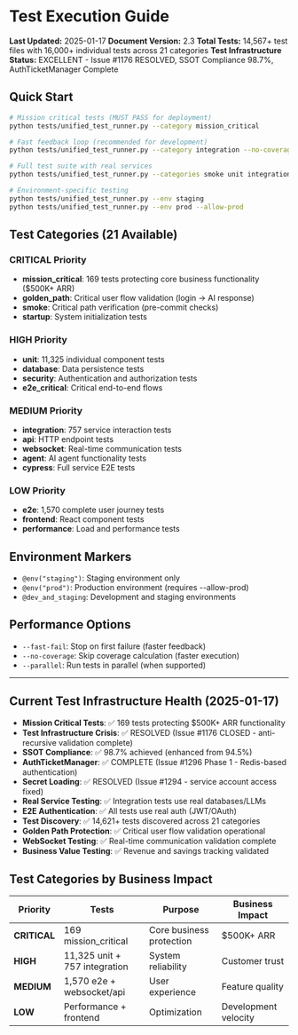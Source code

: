 # Test Execution Guide

**Last Updated:** 2025-01-17
**Document Version:** 2.3
**Total Tests:** 14,567+ test files with 16,000+ individual tests across 21 categories
**Test Infrastructure Status:** EXCELLENT - Issue #1176 RESOLVED, SSOT Compliance 98.7%, AuthTicketManager Complete

## Quick Start
```bash
# Mission critical tests (MUST PASS for deployment)
python tests/unified_test_runner.py --category mission_critical

# Fast feedback loop (recommended for development)
python tests/unified_test_runner.py --category integration --no-coverage --fast-fail

# Full test suite with real services
python tests/unified_test_runner.py --categories smoke unit integration api --real-services

# Environment-specific testing
python tests/unified_test_runner.py --env staging
python tests/unified_test_runner.py --env prod --allow-prod
```

## Test Categories (21 Available)

### CRITICAL Priority
- **mission_critical**: 169 tests protecting core business functionality ($500K+ ARR)
- **golden_path**: Critical user flow validation (login → AI response)
- **smoke**: Critical path verification (pre-commit checks)
- **startup**: System initialization tests

### HIGH Priority
- **unit**: 11,325 individual component tests
- **database**: Data persistence tests
- **security**: Authentication and authorization tests
- **e2e_critical**: Critical end-to-end flows

### MEDIUM Priority
- **integration**: 757 service interaction tests
- **api**: HTTP endpoint tests
- **websocket**: Real-time communication tests
- **agent**: AI agent functionality tests
- **cypress**: Full service E2E tests

### LOW Priority
- **e2e**: 1,570 complete user journey tests
- **frontend**: React component tests
- **performance**: Load and performance tests

## Environment Markers
- `@env("staging")`: Staging environment only
- `@env("prod")`: Production environment (requires --allow-prod)
- `@dev_and_staging`: Development and staging environments

## Performance Options
- `--fast-fail`: Stop on first failure (faster feedback)
- `--no-coverage`: Skip coverage calculation (faster execution)
- `--parallel`: Run tests in parallel (when supported)

---

## Current Test Infrastructure Health (2025-01-17)

- **Mission Critical Tests**: ✅ 169 tests protecting $500K+ ARR functionality
- **Test Infrastructure Crisis**: ✅ RESOLVED (Issue #1176 CLOSED - anti-recursive validation complete)
- **SSOT Compliance**: ✅ 98.7% achieved (enhanced from 94.5%)
- **AuthTicketManager**: ✅ COMPLETE (Issue #1296 Phase 1 - Redis-based authentication)
- **Secret Loading**: ✅ RESOLVED (Issue #1294 - service account access fixed)
- **Real Service Testing**: ✅ Integration tests use real databases/LLMs
- **E2E Authentication**: ✅ All tests use real auth (JWT/OAuth)
- **Test Discovery**: ✅ 14,621+ tests discovered across 21 categories
- **Golden Path Protection**: ✅ Critical user flow validation operational
- **WebSocket Testing**: ✅ Real-time communication validation complete
- **Business Value Testing**: ✅ Revenue and savings tracking validated

## Test Categories by Business Impact

| Priority | Tests | Purpose | Business Impact |
|----------|-------|---------|-----------------|
| **CRITICAL** | 169 mission_critical | Core business protection | $500K+ ARR |
| **HIGH** | 11,325 unit + 757 integration | System reliability | Customer trust |
| **MEDIUM** | 1,570 e2e + websocket/api | User experience | Feature quality |
| **LOW** | Performance + frontend | Optimization | Development velocity |
